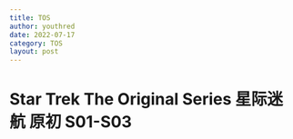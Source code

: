 ```yaml
---
title: TOS
author: youthred
date: 2022-07-17
category: TOS
layout: post
---
```


# Star Trek The Original Series 星际迷航 原初 S01-S03